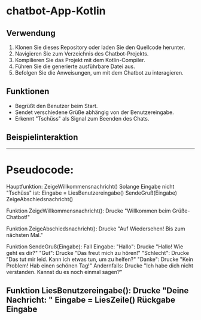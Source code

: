 # chatbot-App-Kotlin


## Verwendung

1. Klonen Sie dieses Repository oder laden Sie den Quellcode herunter.
2. Navigieren Sie zum Verzeichnis des Chatbot-Projekts.
3. Kompilieren Sie das Projekt mit dem Kotlin-Compiler.
4. Führen Sie die generierte ausführbare Datei aus.
5. Befolgen Sie die Anweisungen, um mit dem Chatbot zu interagieren.

## Funktionen

- Begrüßt den Benutzer beim Start.
- Sendet verschiedene Grüße abhängig von der Benutzereingabe.
- Erkennt "Tschüss" als Signal zum Beenden des Chats.

## Beispielinteraktion

------------------------------------------------------------------
# Pseudocode:
Hauptfunktion:
    ZeigeWillkommensnachricht()
    Solange Eingabe nicht "Tschüss" ist:
        Eingabe = LiesBenutzereingabe()
        SendeGruß(Eingabe)
    ZeigeAbschiedsnachricht()

Funktion ZeigeWillkommensnachricht():
    Drucke "Willkommen beim Grüße-Chatbot!"

Funktion ZeigeAbschiedsnachricht():
    Drucke "Auf Wiedersehen! Bis zum nächsten Mal."

Funktion SendeGruß(Eingabe):
    Fall Eingabe:
        "Hallo":
            Drucke "Hallo! Wie geht es dir?"
        "Gut":
            Drucke "Das freut mich zu hören!"
        "Schlecht":
            Drucke "Das tut mir leid. Kann ich etwas tun, um zu helfen?"
        "Danke":
            Drucke "Kein Problem! Hab einen schönen Tag!"
        Andernfalls:
            Drucke "Ich habe dich nicht verstanden. Kannst du es noch einmal sagen?"

Funktion LiesBenutzereingabe():
    Drucke "Deine Nachricht: "
    Eingabe = LiesZeile()
    Rückgabe Eingabe
----------------------------------------------
